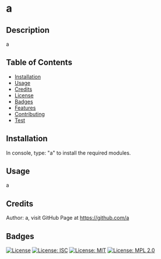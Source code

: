 # a
  
  ## Description
  a

  ## Table of Contents
  * [Installation](#Installation)
  * [Usage](#Usage)
  * [Credits](#Credits)
  * [License](#License)
  * [Badges](#Badges)
  * [Features](#Features)
  * [Contributing](#Contributing)
  * [Test](#Test)
  
  ## Installation
  In console, type: "a" to install the required modules.

  ## Usage
  a

  ## Credits
  Author: a, visit GitHub Page at https://github.com/a

  ## Badges
  [![License](https://img.shields.io/badge/License-Apache%202.0-blue.svg)](https://opensource.org/licenses/Apache-2.0)
  [![License: ISC](https://img.shields.io/badge/License-ISC-blue.svg)](https://opensource.org/licenses/ISC)
  [![License: MIT](https://img.shields.io/badge/License-MIT-yellow.svg)](https://opensource.org/licenses/MIT)
  [![License: MPL 2.0](https://img.shields.io/badge/License-MPL%202.0-brightgreen.svg)]((https://opensource.org/licenses/MPL-2.0))
